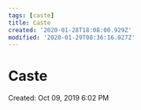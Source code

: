 ```yaml
---
tags: [caste]
title: Caste
created: '2020-01-28T18:08:00.929Z'
modified: '2020-01-29T08:36:16.027Z'
---
```


# Caste

Created: Oct 09, 2019 6:02 PM
